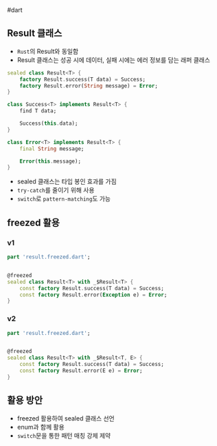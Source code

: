 #dart 

## Result 클래스
- `Rust`의 Result와 동일함
- Result 클래스는 성공 시에 데이터, 실패 시에는 에러 정보를 담는 래퍼 클래스

```dart
sealed class Result<T> {
	factory Result.success(T data) = Success;
	factory Result.error(String message) = Error;
}

class Success<T> implements Result<T> {
	find T data;

	Success(this.data);
}

class Error<T> implements Result<T> {
	final String message;

	Error(this.message);
}
```

- sealed 클래스는 타입 봉인 효과를 가짐
- `try-catch`를 줄이기 위해 사용
- `switch`로 `pattern-matching`도 가능

## freezed 활용

### v1

```dart
part 'result.freezed.dart';


@freezed
sealed class Result<T> with _$Result<T> {
	const factory Result.success(T data) = Success;
	const factory Result.error(Exception e) = Error;
}
```
### v2

```dart
part 'result.freezed.dart';


@freezed
sealed class Result<T> with _$Result<T, E> {
	const factory Result.success(T data) = Success;
	const factory Result.error(E e) = Error;
}
```

## 활용 방안
- freezed 활용하여 sealed 클래스 선언
- enum과 함께 활용
- `switch`문을 통한 패턴 매칭 강제 제약